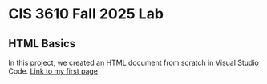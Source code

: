 # CIS 3610 Fall 2025 Lab
## HTML Basics 

In this project, we created an HTML document from scratch in Visual Studio Code.
[Link to my first page](https://leodgrr.github.io/fall-2025-lab-1-lda/)
